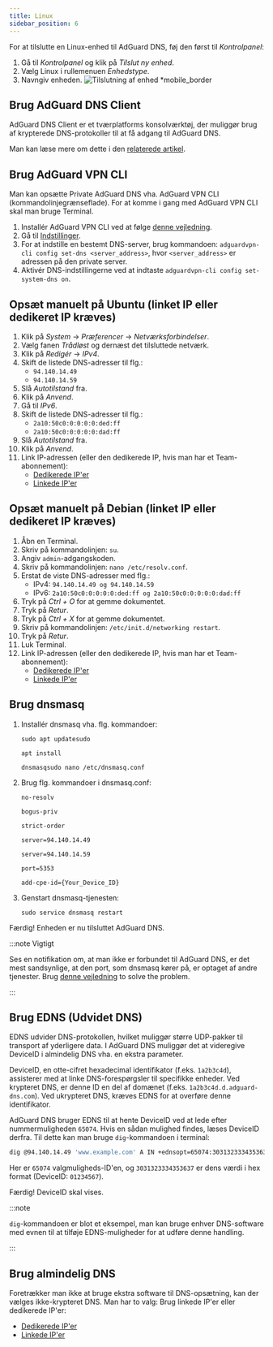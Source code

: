```yaml
---
title: Linux
sidebar_position: 6
---
```


For at tilslutte en Linux-enhed til AdGuard DNS, føj den først til _Kontrolpanel_:

1. Gå til _Kontrolpanel_ og klik på _Tilslut ny enhed_.
2. Vælg Linux i rullemenuen _Enhedstype_.
3. Navngiv enheden.
   ![Tilslutning af enhed \*mobile\_border](https://cdn.adtidy.org/content/kb/dns/private/new_dns/connect/choose_linux.png)

## Brug AdGuard DNS Client

AdGuard DNS Client er et tværplatforms konsolværktøj, der muliggør brug af krypterede DNS-protokoller til at få adgang til AdGuard DNS.

Man kan læse mere om dette i den [relaterede artikel](/dns-client/overview/).

## Brug AdGuard VPN CLI

Man kan opsætte Private AdGuard DNS vha. AdGuard VPN CLI (kommandolinjegrænseflade). For at komme i gang med AdGuard VPN CLI skal man bruge Terminal.

1. Installér AdGuard VPN CLI ved at følge [denne vejledning](https://adguard-vpn.com/kb/adguard-vpn-for-linux/installation/).
2. Gå til [Indstillinger](https://adguard-vpn.com/kb/adguard-vpn-for-linux/settings/).
3. For at indstille en bestemt DNS-server, brug kommandoen: `adguardvpn-cli config set-dns <server_address>`, hvor `<server_address>` er adressen på den private server.
4. Aktivér DNS-indstillingerne ved at indtaste `adguardvpn-cli config set-system-dns on`.

## Opsæt manuelt på Ubuntu (linket IP eller dedikeret IP kræves)

1. Klik på _System_ → _Præferencer_ → _Netværksforbindelser_.
2. Vælg fanen _Trådløst_ og dernæst det tilsluttede netværk.
3. Klik på _Redigér_ → _IPv4_.
4. Skift de listede DNS-adresser til flg.:
   - `94.140.14.49`
   - `94.140.14.59`
5. Slå _Autotilstand_ fra.
6. Klik på _Anvend_.
7. Gå til _IPv6_.
8. Skift de listede DNS-adresser til flg.:
   - `2a10:50c0:0:0:0:0:ded:ff`
   - `2a10:50c0:0:0:0:0:dad:ff`
9. Slå _Autotilstand_ fra.
10. Klik på _Anvend_.
11. Link IP-adressen (eller den dedikerede IP, hvis man har et Team-abonnement):
    - [Dedikerede IP'er](/private-dns/connect-devices/other-options/dedicated-ip.md)
    - [Linkede IP'er](/private-dns/connect-devices/other-options/linked-ip.md)

## Opsæt manuelt på Debian (linket IP eller dedikeret IP kræves)

1. Åbn en Terminal.
2. Skriv på kommandolinjen: `su`.
3. Angiv `admin`-adgangskoden.
4. Skriv på kommandolinjen: `nano /etc/resolv.conf`.
5. Erstat de viste DNS-adresser med flg.:
   - IPv4: `94.140.14.49 og 94.140.14.59`
   - IPv6: `2a10:50c0:0:0:0:0:ded:ff og 2a10:50c0:0:0:0:0:dad:ff`
6. Tryk på _Ctrl + O_ for at gemme dokumentet.
7. Tryk på _Retur_.
8. Tryk på _Ctrl + X_ for at gemme dokumentet.
9. Skriv på kommandolinjen: `/etc/init.d/networking restart`.
10. Tryk på _Retur_.
11. Luk Terminal.
12. Link IP-adressen (eller den dedikerede IP, hvis man har et Team-abonnement):
    - [Dedikerede IP'er](/private-dns/connect-devices/other-options/dedicated-ip.md)
    - [Linkede IP'er](/private-dns/connect-devices/other-options/linked-ip.md)

## Brug dnsmasq

1. Installér dnsmasq vha. flg. kommandoer:

   `sudo apt updatesudo`

   `apt install`

   `dnsmasqsudo nano /etc/dnsmasq.conf`

2. Brug flg. kommandoer i dnsmasq.conf:

   `no-resolv`

   `bogus-priv`

   `strict-order`

   `server=94.140.14.49`

   `server=94.140.14.59`

   `port=5353`

   `add-cpe-id={Your_Device_ID}`

3. Genstart dnsmasq-tjenesten:

   `sudo service dnsmasq restart`

Færdig! Enheden er nu tilsluttet AdGuard DNS.

:::note Vigtigt

Ses en notifikation om, at man ikke er forbundet til AdGuard DNS, er det mest sandsynlige, at den port, som dnsmasq kører på, er optaget af andre tjenester. Brug [denne vejledning](https://github.com/AdguardTeam/AdGuardHome/wiki/FAQ#bindinuse) to solve the problem.

:::

## Brug EDNS (Udvidet DNS)

EDNS udvider DNS-protokollen, hvilket muliggør større UDP-pakker til transport af yderligere data. I AdGuard DNS muliggør det at videregive DeviceID i almindelig DNS vha. en ekstra parameter.

DeviceID, en otte-cifret hexadecimal identifikator (f.eks. `1a2b3c4d`), assisterer med at linke DNS-forespørgsler til specifikke enheder. Ved krypteret DNS, er denne ID en del af domænet (f.eks. `1a2b3c4d.d.adguard-dns.com`). Ved ukrypteret DNS, kræves EDNS for at overføre denne identifikator.

AdGuard DNS bruger EDNS til at hente DeviceID ved at lede efter nummermuligheden `65074`. Hvis en sådan mulighed findes, læses DeviceID derfra. Til dette kan man bruge `dig`-kommandoen i terminal:

```sh
dig @94.140.14.49 'www.example.com' A IN +ednsopt=65074:3031323334353637
```

Her er `65074` valgmuligheds-ID'en, og `3031323334353637` er dens værdi i hex format (DeviceID: `01234567`).

Færdig! DeviceID skal vises.

:::note

`dig`-kommandoen er blot et eksempel, man kan bruge enhver DNS-software med evnen til at tilføje EDNS-muligheder for at udføre denne handling.

:::

## Brug almindelig DNS

Foretrækker man ikke at bruge ekstra software til DNS-opsætning, kan der vælges ikke-krypteret DNS. Man har to valg: Brug linkede IP'er eller dedikerede IP'er:

- [Dedikerede IP'er](/private-dns/connect-devices/other-options/dedicated-ip.md)
- [Linkede IP'er](/private-dns/connect-devices/other-options/linked-ip.md)
